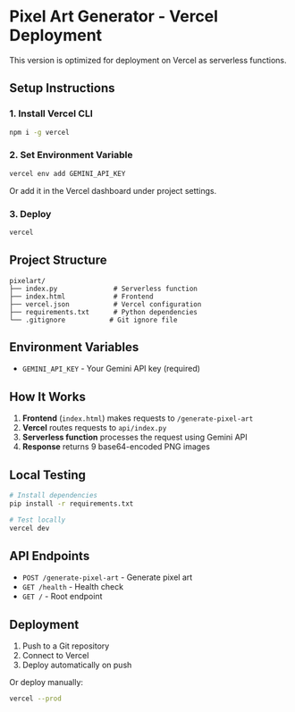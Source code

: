 # Pixel Art Generator - Vercel Deployment

This version is optimized for deployment on Vercel as serverless functions.

## Setup Instructions

### 1. Install Vercel CLI
```bash
npm i -g vercel
```

### 2. Set Environment Variable
```bash
vercel env add GEMINI_API_KEY
```
Or add it in the Vercel dashboard under project settings.

### 3. Deploy
```bash
vercel
```

## Project Structure

```
pixelart/
├── index.py              # Serverless function
├── index.html            # Frontend
├── vercel.json           # Vercel configuration
├── requirements.txt      # Python dependencies
└── .gitignore           # Git ignore file
```

## Environment Variables

- `GEMINI_API_KEY` - Your Gemini API key (required)

## How It Works

1. **Frontend** (`index.html`) makes requests to `/generate-pixel-art`
2. **Vercel** routes requests to `api/index.py`
3. **Serverless function** processes the request using Gemini API
4. **Response** returns 9 base64-encoded PNG images

## Local Testing

```bash
# Install dependencies
pip install -r requirements.txt

# Test locally
vercel dev
```

## API Endpoints

- `POST /generate-pixel-art` - Generate pixel art
- `GET /health` - Health check
- `GET /` - Root endpoint

## Deployment

1. Push to a Git repository
2. Connect to Vercel
3. Deploy automatically on push

Or deploy manually:
```bash
vercel --prod
```